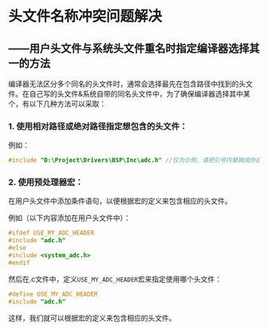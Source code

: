 # 头文件名称冲突问题解决

## 			——用户头文件与系统头文件重名时指定编译器选择其一的方法



​	编译器无法区分多个同名的头文件时，通常会选择最先在包含路径中找到的头文件。在自己写的头文件&系统自带的同名头文件中，为了确保编译器选择其中某个，有以下几种方法可以采取：

### 1. 使用相对路径或绝对路径指定想包含的头文件：

例如：

```c
#include "D:\Project\Drivers\BSP\Inc\adc.h"	//仅为示例，请把引号内替换成你自己所写的头文件的绝对路径
```

### 2. 使用预处理器宏：

在用户头文件中添加条件语句，以便根据宏的定义来包含相应的头文件。

例如（以下内容添加在用户头文件中）：

```c
#ifdef USE_MY_ADC_HEADER
#include "adc.h"
#else
#include <system_adc.h>
#endif
```

然后在.c文件中，定义`USE_MY_ADC_HEADER`宏来指定使用哪个头文件：

```c
#define USE_MY_ADC_HEADER
#include "adc.h"
```

这样，我们就可以根据宏的定义来包含相应的头文件。